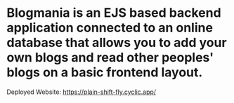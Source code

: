 # Blogmania is an EJS based backend application connected to an online database that allows you to add your own blogs and read other peoples' blogs on a basic frontend layout.
Deployed Website: https://plain-shift-fly.cyclic.app/
